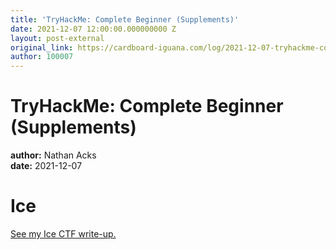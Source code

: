 ```yaml
---
title: 'TryHackMe: Complete Beginner (Supplements)'
date: 2021-12-07 12:00:00.000000000 Z
layout: post-external
original_link: https://cardboard-iguana.com/log/2021-12-07-tryhackme-complete-beginner-supplements.html
author: 100007
---
```


# TryHackMe: Complete Beginner (Supplements)

**author:** Nathan Acks  
**date:** 2021-12-07

# Ice

[See my Ice CTF write-up.](https://cardboard-iguana.com/notes/tryhackme-ice.html)


